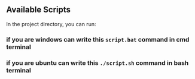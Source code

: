 

## Available Scripts

In the project directory, you can run:

### if you are windows can write this `script.bat` command in cmd terminal
### if you are ubuntu can write this `./script.sh` command in bash terminal
